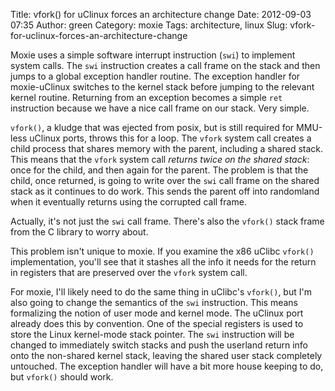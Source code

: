 Title: vfork() for uClinux forces an architecture change
Date: 2012-09-03 07:35
Author: green
Category: moxie
Tags: architecture, linux
Slug: vfork-for-uclinux-forces-an-architecture-change

Moxie uses a simple software interrupt instruction (`swi`) to implement
system calls. The `swi` instruction creates a call frame on the stack
and then jumps to a global exception handler routine. The exception
handler for moxie-uClinux switches to the kernel stack before jumping to
the relevant kernel routine. Returning from an exception becomes a
simple `ret` instruction because we have a nice call frame on our stack.
Very simple.

`vfork()`, a kludge that was ejected from posix, but is still required
for MMU-less uClinux ports, throws this for a loop. The `vfork` system
call creates a child process that shares memory with the parent,
including a shared stack. This means that the `vfork` system call
*returns twice on the shared stack*: once for the child, and then again
for the parent. The problem is that the child, once returned, is going
to write over the `swi` call frame on the shared stack as it continues
to do work. This sends the parent off into randomland when it eventually
returns using the corrupted call frame.

Actually, it's not just the `swi` call frame. There's also the `vfork()`
stack frame from the C library to worry about.

This problem isn't unique to moxie. If you examine the x86 uClibc
`vfork()` implementation, you'll see that it stashes all the info it
needs for the return in registers that are preserved over the `vfork`
system call.

For moxie, I'll likely need to do the same thing in uClibc's `vfork()`,
but I'm also going to change the semantics of the `swi` instruction.
This means formalizing the notion of user mode and kernel mode. The
uClinux port already does this by convention. One of the special
registers is used to store the Linux kernel-mode stack pointer. The
`swi` instruction will be changed to immediately switch stacks and push
the userland return info onto the non-shared kernel stack, leaving the
shared user stack completely untouched. The exception handler will have
a bit more house keeping to do, but `vfork()` should work.
